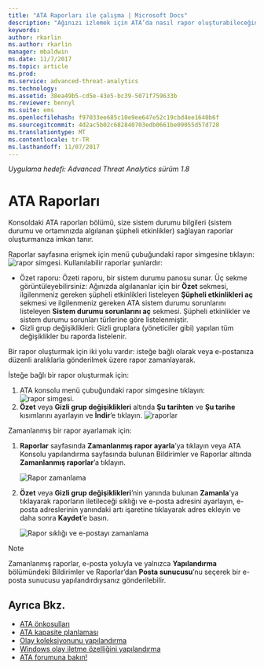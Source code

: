 ```yaml
---
title: "ATA Raporları ile çalışma | Microsoft Docs"
description: "Ağınızı izlemek için ATA’da nasıl rapor oluşturabileceğinizi açıklar."
keywords: 
author: rkarlin
ms.author: rkarlin
manager: mbaldwin
ms.date: 11/7/2017
ms.topic: article
ms.prod: 
ms.service: advanced-threat-analytics
ms.technology: 
ms.assetid: 38ea49b5-cd5e-43e5-bc39-5071f759633b
ms.reviewer: bennyl
ms.suite: ems
ms.openlocfilehash: f97033ee685c10e9ee647e52c19cbd4ee1640b6f
ms.sourcegitcommit: 4d2ac5b02c682840703edb0661be09055d57d728
ms.translationtype: MT
ms.contentlocale: tr-TR
ms.lasthandoff: 11/07/2017
---
```

*Uygulama hedefi: Advanced Threat Analytics sürüm 1.8*


# <a name="ata-reports"></a>ATA Raporları

Konsoldaki ATA raporları bölümü, size sistem durumu bilgileri (sistem durumu ve ortamınızda algılanan şüpheli etkinlikler) sağlayan raporlar oluşturmanıza imkan tanır.

Raporlar sayfasına erişmek için menü çubuğundaki rapor simgesine tıklayın: ![rapor simgesi](./media/ata-report-icon.png).
Kullanılabilir raporlar şunlardır: 
- Özet raporu: Özeti raporu, bir sistem durumu panosu sunar. Üç sekme görüntüleyebilirsiniz: Ağınızda algılananlar için bir **Özet** sekmesi, ilgilenmeniz gereken şüpheli etkinlikleri listeleyen **Şüpheli etkinlikleri aç** sekmesi ve ilgilenmeniz gereken ATA sistem durumu sorunlarını listeleyen **Sistem durumu sorunlarını aç** sekmesi. Şüpheli etkinlikler ve sistem durumu sorunları türlerine göre listelenmiştir. 
- Gizli grup değişiklikleri: Gizli gruplara (yöneticiler gibi) yapılan tüm değişiklikler bu raporda listelenir.

Bir rapor oluşturmak için iki yolu vardır: isteğe bağlı olarak veya e-postanıza düzenli aralıklarla gönderilmek üzere rapor zamanlayarak.

İsteğe bağlı bir rapor oluşturmak için:

1. ATA konsolu menü çubuğundaki rapor simgesine tıklayın: ![rapor simgesi](./media/ata-report-icon.png).
2. **Özet** veya **Gizli grup değişiklikleri** altında **Şu tarihten** ve **Şu tarihe** kısımlarını ayarlayın ve **İndir**’e tıklayın. 
![raporlar](./media/reports.png)

Zamanlanmış bir rapor ayarlamak için:
 
1. **Raporlar** sayfasında **Zamanlanmış rapor ayarla**’ya tıklayın veya ATA Konsolu yapılandırma sayfasında bulunan Bildirimler ve Raporlar altında **Zamanlanmış raporlar**’a tıklayın.

   ![Rapor zamanlama](./media/ata-sched-reports.png)

2. **Özet** veya **Gizli grup değişiklikleri**’nin yanında bulunan **Zamanla**’ya tıklayarak raporların iletileceği sıklığı ve e-posta adresini ayarlayın, e-posta adreslerinin yanındaki artı işaretine tıklayarak adres ekleyin ve daha sonra **Kaydet**’e basın.

   ![Rapor sıklığı ve e-postayı zamanlama](./media/sched-report1.png)


> [!NOTE]
> Zamanlanmış raporlar, e-posta yoluyla ve yalnızca **Yapılandırma** bölümündeki Bildirimler ve Raporlar’dan **Posta sunucusu**’nu seçerek bir e-posta sunucusu yapılandırdıysanız gönderilebilir.


## <a name="see-also"></a>Ayrıca Bkz.
- [ATA önkoşulları](ata-prerequisites.md)
- [ATA kapasite planlaması](ata-capacity-planning.md)
- [Olay koleksiyonunu yapılandırma](configure-event-collection.md)
- [Windows olay iletme özelliğini yapılandırma](configure-event-collection.md#configuring-windows-event-forwarding)
- [ATA forumuna bakın!](https://social.technet.microsoft.com/Forums/security/home?forum=mata)
